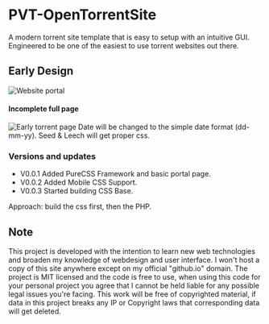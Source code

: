 # PVT-OpenTorrentSite
A modern torrent site template that is easy to setup with an intuitive GUI. Engineered to be one of the easiest to use torrent websites out there. 

## Early Design
![Website portal](http://i.imgur.com/jBuPJMm.png)
#### Incomplete full page
![Early torrent page](http://i.imgur.com/xIj0Sbj.png)
Date will be changed to the simple date format (dd-mm-yy). Seed & Leech will get proper css.

### Versions and updates
* V0.0.1 Added PureCSS Framework and basic portal page. 
* V0.0.2 Added Mobile CSS Support. 
* V0.0.3 Started building CSS Base. 

Approach: build the css first, then the PHP.

## Note
This project is developed with the intention to learn new web technologies and broaden my knowledge of webdesign and user interface. I won't host a copy of this site anywhere except on my official "github.io" domain. The project is MIT licensed and the code is free to use, when using this code for your personal project you agree that I cannot be held liable for any possible legal issues you're facing. This work will be free of copyrighted material, if data in this project breaks any IP or Copyright laws that corresponding data will get deleted.
